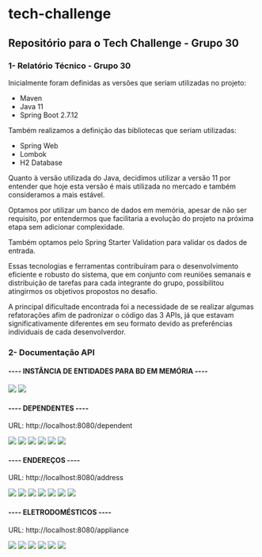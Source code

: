 # tech-challenge
## Repositório para o Tech Challenge - Grupo 30

### 1- Relatório Técnico - Grupo 30
Inicialmente foram definidas as versões que seriam utilizadas no projeto:
+ Maven
+  Java 11
+  Spring Boot 2.7.12

Também realizamos a definição das bibliotecas que seriam utilizadas:
+  Spring Web
+  Lombok
+  H2 Database

Quanto à versão utilizada do Java, decidimos utilizar a versão 11 por entender que hoje esta versão é mais utilizada no mercado e também consideramos a mais estável.

Optamos por utilizar um banco de dados em memória, apesar de não ser requisito, por entendermos que facilitaria a evolução do projeto na próxima etapa sem adicionar complexidade.

Também optamos pelo Spring Starter Validation para validar os dados de entrada.

Essas tecnologias e ferramentas contribuíram para o desenvolvimento eficiente e robusto do sistema, que em conjunto com reuniões semanais e distribuição de tarefas para cada integrante do grupo, possibilitou atingirmos os objetivos propostos no desafio.

A principal dificultade encontrada foi a necessidade de se realizar algumas refatorações afim de padronizar o código das 3 APIs, já que estavam significativamente diferentes em seu formato devido as preferências individuais de cada desenvolverdor.




### 2- Documentação API
#### ---- INSTÂNCIA DE ENTIDADES PARA BD EM MEMÓRIA ----

<img src = "./image/createdTable.png" />

<img src = "./image/createdTable_H2console.png" />


#### ---- DEPENDENTES ----

URL: http://localhost:8080/dependent



<img src = "./image/deleteDependentID.png" />

<img src = "./image/getDependent.png" />

<img src = "./image/getDependentId.png" />

<img src = "./image/getDependentIDAppliances.png" />

<img src = "./image/postDependent.png" />

<img src = "./image/putDependentID.png" />


#### ---- ENDEREÇOS ----

URL: http://localhost:8080/address

<img src = "./image/deleteAddressId.png" />

<img src = "./image/getAddress.png" />

<img src = "./image/getAddressId.png" />

<img src = "./image/getAddressIdAppliances.png" />

<img src = "./image/getAddressIdDependent.png" />

<img src = "./image/postAddress.png" />

<img src = "./image/putAddressId.png" />


#### ---- ELETRODOMÉSTICOS ----

URL: http://localhost:8080/appliance


<img src = "./image/deleteApplianceID.png" />

<img src = "./image/getAppliance.png" />

<img src = "./image/getApplianceID.png" />

<img src = "./image/getApplianceDepedent.png" />

<img src = "./image/postAppliance.png" />

<img src = "./image/putApplianceID.png" />











